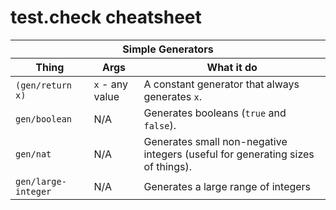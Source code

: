 # test.check cheatsheet

<table>
<thead><th colspan="3">Simple Generators</th></thead>
<thead><th>Thing</th><th>Args</th><th>What it do</th></thead>
<tr><td><code>(gen/return x)</code></td><td><code>x</code> - any value</td><td>A constant generator that always generates <code>x</code>.</td></tr>
<tr><td><code>gen/boolean</code></td><td>N/A</td><td>Generates booleans (<code>true</code> and <code>false</code>).</td></tr>
<tr><td><code>gen/nat</code></td><td>N/A</td><td>Generates small non-negative integers (useful for generating sizes of things).</td></tr>
<tr><td><code>gen/large-integer</code></td><td>N/A</td><td>Generates a large range of integers</td></tr>
</table>
